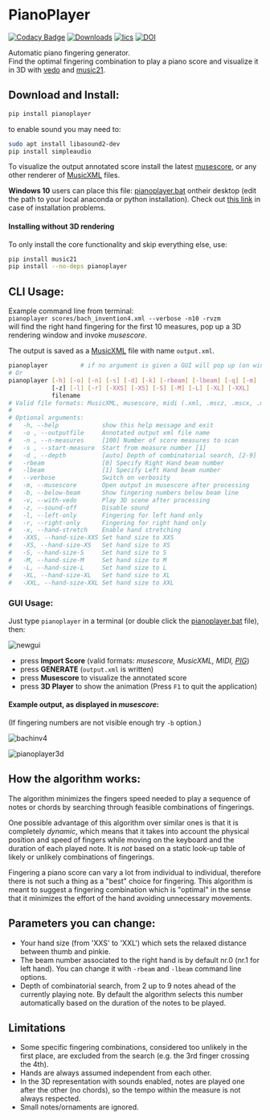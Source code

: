 # PianoPlayer

[![Codacy Badge](https://api.codacy.com/project/badge/Grade/fb513fa9c1a34f9988ec5dc443cbe633)](https://app.codacy.com/app/marcomusy/pianoplayer?utm_source=github.com&utm_medium=referral&utm_content=marcomusy/pianoplayer&utm_campaign=Badge_Grade_Settings)
[![Downloads](https://pepy.tech/badge/pianoplayer)](https://pepy.tech/project/pianoplayer)
[![lics](https://img.shields.io/badge/license-MIT-blue.svg)](https://en.wikipedia.org/wiki/MIT_License)
[![DOI](https://zenodo.org/badge/107160052.svg)](https://zenodo.org/badge/latestdoi/107160052)


Automatic piano fingering generator. <br />
Find the optimal fingering combination to play a piano score
and visualize it in 3D with [vedo](https://github.com/marcomusy/vedo)
and [music21](http://web.mit.edu/music21).<br />

## Download and Install:
```bash
pip install pianoplayer
```
to enable sound you may need to:
```bash
sudo apt install libasound2-dev
pip install simpleaudio
```

To visualize the output annotated score install the latest [musescore](https://musescore.org/en/download), or any other renderer of [MusicXML](https://en.wikipedia.org/wiki/MusicXML)
files.

**Windows 10** users can place this file: [pianoplayer.bat](https://github.com/marcomusy/pianoplayer/blob/master/pianoplayer.bat) ontheir desktop (edit the path to your local anaconda or python installation). Check out [this link](https://github.com/marcomusy/pianoplayer/issues/27) in case of installation problems.

#### Installing without 3D rendering
To only install the core functionality and skip everything else, use:
```bash
pip install music21
pip install --no-deps pianoplayer
```

## CLI Usage:
Example command line from terminal:<br />
`pianoplayer scores/bach_invention4.xml --verbose -n10 -rvzm`<br />
will find the right hand fingering for the first 10 measures,
pop up a 3D rendering window and invoke *musescore*.

The output is saved as a [MusicXML](https://en.wikipedia.org/wiki/MusicXML)
file with name `output.xml`.<br />

```bash
pianoplayer         # if no argument is given a GUI will pop up (on windows try `python pianoplayer.py`)
# Or
pianoplayer [-h] [-o] [-n] [-s] [-d] [-k] [-rbeam] [-lbeam] [-q] [-m] [-v] [--vedo-speed]
            [-z] [-l] [-r] [-XXS] [-XS] [-S] [-M] [-L] [-XL] [-XXL]
            filename
# Valid file formats: MusicXML, musescore, midi (.xml, .mscz, .mscx, .mid)
#
# Optional arguments:
#   -h, --help            show this help message and exit
#   -o , --outputfile     Annotated output xml file name
#   -n , --n-measures     [100] Number of score measures to scan
#   -s , --start-measure  Start from measure number [1]
#   -d , --depth          [auto] Depth of combinatorial search, [2-9]
#   -rbeam                [0] Specify Right Hand beam number
#   -lbeam                [1] Specify Left Hand beam number
#   --verbose             Switch on verbosity
#   -m, --musescore       Open output in musescore after processing
#   -b, --below-beam      Show fingering numbers below beam line
#   -v, --with-vedo       Play 3D scene after processing
#   -z, --sound-off       Disable sound
#   -l, --left-only       Fingering for left hand only
#   -r, --right-only      Fingering for right hand only
#   -x, --hand-stretch    Enable hand stretching
#   -XXS, --hand-size-XXS Set hand size to XXS
#   -XS, --hand-size-XS   Set hand size to XS
#   -S, --hand-size-S     Set hand size to S
#   -M, --hand-size-M     Set hand size to M
#   -L, --hand-size-L     Set hand size to L
#   -XL, --hand-size-XL   Set hand size to XL
#   -XXL, --hand-size-XXL Set hand size to XXL
```

### GUI Usage:<br />
Just type `pianoplayer` in a terminal
(or double click the [pianoplayer.bat](https://github.com/marcomusy/pianoplayer/blob/master/pianoplayer.bat) file),
then:

![newgui](https://user-images.githubusercontent.com/32848391/63605343-09365000-c5ce-11e9-97b8-a5642e71ca24.png)

- press **Import Score** (valid formats: *musescore, MusicXML, MIDI, [PIG](http://beam.kisarazu.ac.jp/~saito/research/PianoFingeringDataset/)*)
- press **GENERATE** (`output.xml` is written)
- press **Musescore** to visualize the annotated score
- press **3D Player** to show the animation (Press `F1` to quit the application)


#### Example output, as displayed in *musescore*:

(If fingering numbers are not visible enough try `-b` option.)


![bachinv4](https://user-images.githubusercontent.com/32848391/63605352-10f5f480-c5ce-11e9-8b00-34f1adc2e79b.png)


![pianoplayer3d](https://user-images.githubusercontent.com/32848391/63605322-0176ab80-c5ce-11e9-8213-b572d0303523.gif)


## How the algorithm works:
The algorithm minimizes the fingers speed needed to play a sequence of notes or chords by searching
through feasible combinations of fingerings.

One possible advantage of this algorithm over similar ones is that it is completely *dynamic*,
which means that it
takes into account the physical position and speed of fingers while moving on the keyboard
and the duration of each played note.
It is *not* based on a static look-up table of likely or unlikely combinations of fingerings.

Fingering a piano score can vary a lot from individual to individual, therefore there is not such
a thing as a "best" choice for fingering.
This algorithm is meant to suggest a fingering combination which is "optimal" in the sense that it
minimizes the effort of the hand avoiding unnecessary movements.

## Parameters you can change:
- Your hand size (from 'XXS' to 'XXL') which sets the relaxed distance between thumb and pinkie.
- The beam number associated to the right hand is by default nr.0 (nr.1 for left hand).
You can change it with `-rbeam` and `-lbeam` command line options.
- Depth of combinatorial search, from 2 up to 9 notes ahead of the currently playing note. By
default the algorithm selects this number automatically based on the duration of the notes to be played.

## Limitations
- Some specific fingering combinations, considered too unlikely in the first place, are excluded from the search (e.g. the 3rd finger crossing the 4th).
- Hands are always assumed independent from each other.
- In the 3D representation with sounds enabled, notes are played one after the other (no chords),
so the tempo within the measure is not always respected.
- Small notes/ornaments are ignored.


